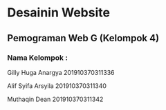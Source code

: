 # Desainin Website

## Pemograman Web G (Kelompok 4)

### Nama Kelompok :

Gilly Huga Anargya 201910370311336

Alif Syifa Arsyila 201910370311340

Muthaqin Dean 201910370311342
